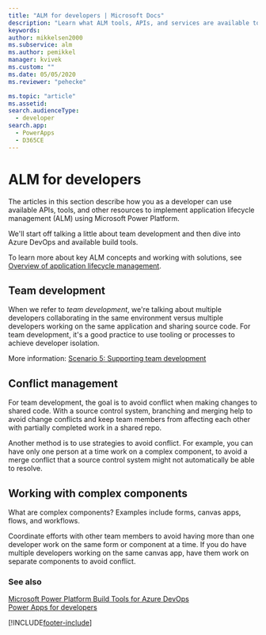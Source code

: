 ```yaml
---
title: "ALM for developers | Microsoft Docs"
description: "Learn what ALM tools, APIs, and services are available to developers when creating and publishing solutions for Microsoft Dataverse."
keywords: 
author: mikkelsen2000
ms.subservice: alm
ms.author: pemikkel
manager: kvivek
ms.custom: ""
ms.date: 05/05/2020
ms.reviewer: "pehecke"

ms.topic: "article"
ms.assetid: 
search.audienceType: 
  - developer
search.app: 
  - PowerApps
  - D365CE
---
```


# ALM for developers

The articles in this section describe how you as a developer can use available APIs, tools, and other resources to implement application lifecycle management (ALM) using Microsoft Power Platform.

We'll start off talking a little about team development and then dive into Azure DevOps and available build tools.

To learn more about key ALM concepts and working with solutions, see [Overview of application lifecycle management](overview-alm.md).

## Team development

When we refer to *team development*, we're talking about multiple developers
collaborating in the same environment versus multiple developers working on the
same application and sharing source code. For team development, it's a good practice to use tooling or processes to achieve developer isolation.

More information: [Scenario 5: Supporting team development](team-development-alm.md)

## Conflict management

For team development, the goal is to avoid conflict when making changes to
shared code. With a source control system, branching and merging help to
avoid change conflicts and keep team members from affecting each other with partially completed
work in a shared repo.

Another method is to use strategies to avoid conflict. For example, you can have only one person
at a time work on a complex component, to avoid a merge conflict that a
source control system might not automatically be able to resolve.

## Working with complex components

What are complex components? Examples include forms,
canvas apps, flows, and workflows.

Coordinate efforts with other team members to avoid having more than one developer
work on the same form or component at a time. If you do have multiple
developers working on the same canvas app, have them work on separate components
to avoid conflict.

### See also

[Microsoft Power Platform Build Tools for Azure DevOps](devops-build-tools.md)  
[Power Apps for developers](/powerapps/?panel=developer#pivot=home)


[!INCLUDE[footer-include](../includes/footer-banner.md)]